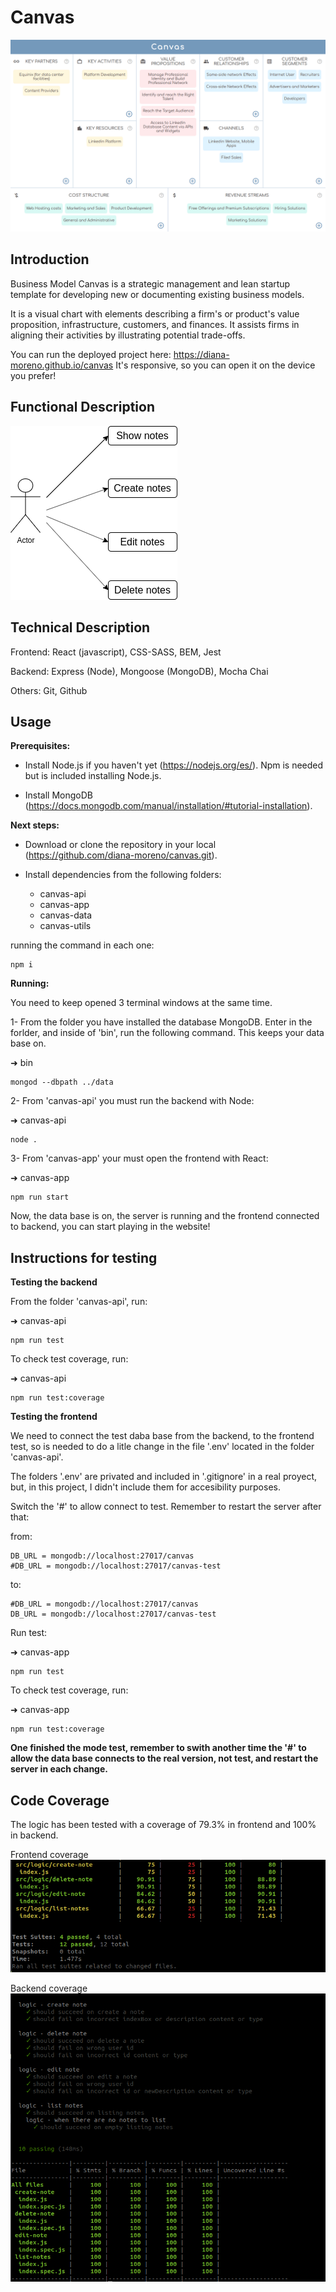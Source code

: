 # Canvas

![Main](./canvas-doc/img/canvas.png)

## Introduction

Business Model Canvas is a strategic management and lean startup template for developing new or documenting existing business models.

It is a visual chart with elements describing a firm's or product's value proposition, infrastructure, customers, and finances. It assists firms in aligning their activities by illustrating potential trade-offs.

You can run the deployed project here: https://diana-moreno.github.io/canvas
It's responsive, so you can open it on the device you prefer!

## Functional Description

![Main](./canvas-doc/img/use-cases.png)

## Technical Description

Frontend: React (javascript), CSS-SASS, BEM, Jest

Backend: Express (Node), Mongoose (MongoDB), Mocha Chai

Others: Git, Github

## Usage

**Prerequisites:**

- Install Node.js if you haven't yet (https://nodejs.org/es/). Npm is needed but is included installing Node.js.

- Install MongoDB (https://docs.mongodb.com/manual/installation/#tutorial-installation).

**Next steps:**

- Download or clone the repository in your local (https://github.com/diana-moreno/canvas.git).

- Install dependencies from the following folders:
  - canvas-api
  - canvas-app
  - canvas-data
  - canvas-utils

running the command in each one:
```
npm i
```

**Running:**

You need to keep opened 3 terminal windows at the same time.

1- From the folder you have installed the database MongoDB. Enter in the forlder, and inside of 'bin', run the following command. This keeps your data base on.

➜  bin
```
mongod --dbpath ../data
```

2- From 'canvas-api' you must run the backend with Node:

➜  canvas-api
```
node .
```

3- From 'canvas-app' your must open the frontend with React:

➜  canvas-app
```
npm run start
```

Now, the data base is on, the server is running and the frontend connected to backend, you can start playing in the website!

## Instructions for testing

**Testing the backend**

From the folder 'canvas-api', run:

➜  canvas-api
```
npm run test
```
To check test coverage, run:

➜  canvas-api
```
npm run test:coverage
```

**Testing the frontend**

We need to connect the test daba base from the backend, to the frontend test, so is needed to do a litle change in the file '.env' located in the folder 'canvas-api'.

The folders '.env' are privated and included in '.gitignore' in a real proyect, but, in this project, I didn't include them for accesibility purposes.

Switch the '#' to allow connect to test. Remember to restart the server after that:

from:
```
DB_URL = mongodb://localhost:27017/canvas
#DB_URL = mongodb://localhost:27017/canvas-test
```
to:
```
#DB_URL = mongodb://localhost:27017/canvas
DB_URL = mongodb://localhost:27017/canvas-test
```

Run test:

➜  canvas-app
```
npm run test
```

To check test coverage, run:

➜  canvas-app
```
npm run test:coverage
```

**One finished the mode test, remember to swith another time the '#' to allow the data base connects to the real version, not test, and restart the server in each change.**

## Code Coverage

The logic has been tested with a coverage of 79.3% in frontend and 100% in backend.

Frontend coverage
![Frontend coverage](./canvas-doc/img/app-test.png)

Backend coverage
![Backend coverage](./canvas-doc/img/api-test.png)
